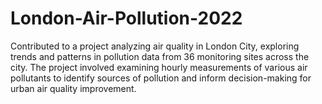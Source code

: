 # London-Air-Pollution-2022
Contributed to a project analyzing air quality in London City, exploring trends and patterns in pollution data from 36 monitoring sites across the city. The project involved examining hourly measurements of various air pollutants to identify sources of pollution and inform decision-making for urban air quality improvement.
